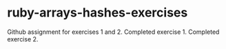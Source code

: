 # ruby-arrays-hashes-exercises

Github assignment for exercises 1 and 2. 
Completed exercise 1.
Completed exercise 2.